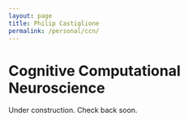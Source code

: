 ```yaml
---
layout: page
title: Philip Castiglione
permalink: /personal/ccn/
---
```


# Cognitive Computational Neuroscience 

Under construction. Check back soon.

